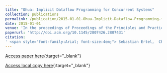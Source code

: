 ```yaml
---
title: "Ohua: Implicit Dataflow Programming for Concurrent Systems"
collection: publications
permalink: /publication/2015-01-01-Ohua-Implicit-Dataflow-Programming-for-Concurrent-Systems
date: 2015-01-01
venue: 'In the proceedings of Proceedings of the Principles and Practices of Programming on The Java Platform'
paperurl: 'http://doi.acm.org/10.1145/2807426.2807431'
citation:
' <span style="font-family:Arial; font-size:4em;"> Sebastian Ertel,  Christof Fetzer,  Pascal Felber, &quot;Ohua: Implicit Dataflow Programming for Concurrent Systems.&quot; In the proceedings of Proceedings of the Principles and Practices of Programming on The Java Platform, 2015.'</span>
---
```

[Access paper here](http://doi.acm.org/10.1145/2807426.2807431){:target="_blank"}

[Access local copy here](ohua_pppj_2015.pdf){:target="_blank"}
